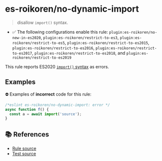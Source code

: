 # es-roikoren/no-dynamic-import
> disallow `import()` syntax.

- ✅ The following configurations enable this rule: `plugin:es-roikoren/no-new-in-es2020`, `plugin:es-roikoren/restrict-to-es3`, `plugin:es-roikoren/restrict-to-es5`, `plugin:es-roikoren/restrict-to-es2015`, `plugin:es-roikoren/restrict-to-es2016`, `plugin:es-roikoren/restrict-to-es2017`, `plugin:es-roikoren/restrict-to-es2018`, and `plugin:es-roikoren/restrict-to-es2019`

This rule reports ES2020 [`import()` syntax](https://github.com/tc39/proposal-dynamic-import) as errors.

## Examples

⛔ Examples of **incorrect** code for this rule:

```js
/*eslint es-roikoren/no-dynamic-import: error */
async function f() {
  const a = await import('source');
}
```

## 📚 References

- [Rule source](https://github.com/roikoren755/eslint-plugin-es/blob/v0.0.3/src/rules/no-dynamic-import.ts)
- [Test source](https://github.com/roikoren755/eslint-plugin-es/blob/v0.0.3/tests/src/rules/no-dynamic-import.ts)
